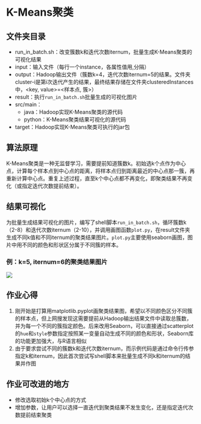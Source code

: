# K-Means聚类
## 文件夹目录
* run_in_batch.sh：改变簇数k和迭代次数iternum，批量生成K-Means聚类的可视化结果
* input：输入文件（每行一个instance，各属性值用,分隔）
* output：Hadoop输出文件（簇数k=4，迭代次数iternum=5的结果。文件夹cluster-i是第i次迭代产生的结果，最终结果存储在文件夹clusteredInstances中，<key, value>=<样本点, 簇>）
* result：执行`run_in_batch.sh`批量生成的可视化图片
* src/main：
    * java：Hadoop实现K-Means聚类的源代码
    * python：K-Means聚类结果可视化的源代码
* target：Hadoop实现K-Means聚类可执行的jar包

## 算法原理
K-Means聚类是一种无监督学习，需要提前知道簇数k。初始选k个点作为中心点，计算每个样本点到中心点的距离，将样本点归到距离最近的中心点那一簇，再重新计算中心点。重复上述过程，直至k个中心点都不再变化，即聚类结果不再变化（或指定迭代次数提前结束）。

## 结果可视化
为批量生成结果可视化的图片，编写了shell脚本`run_in_batch.sh`，循环簇数k（2-8）和迭代次数iternum（2-10），并调用画图函数`plot.py`，在result文件夹生成不同k值和不同iternum的聚类结果图片。`plot.py`主要使用seaborn画图，图片中用不同的颜色和形状区分属于不同簇的样本。

### 例：k=5, iternum=6的聚类结果图片

![](https://finclaw.oss-cn-shenzhen.aliyuncs.com/img/k=5_iternum=6.png)

## 作业心得
1. 刚开始是打算用matplotlib.pyplot画聚类结果图，希望以不同颜色区分不同簇的样本点，但上网搜发现这需要提前从Hadoop输出结果文件中读取总簇数，并为每一个不同的簇指定颜色。后来改用Seaborn，可以直接通过scatterplot的`hue`和`style`参数指定按照某一变量自动生成不同的颜色和形状，Seaborn库的功能更加强大，与R语言相似
2. 由于要求尝试不同的簇数k和迭代次数iternum，而示例代码是通过命令行传参指定k和iternum，因此首次尝试写shell脚本来批量生成不同k和iternum的结果并作图

## 作业可改进的地方
* 修改选取初始k个中心点的方式
* 增加参数，让用户可以选择一直迭代到聚类结果不发生变化，还是指定迭代次数提前结束聚类